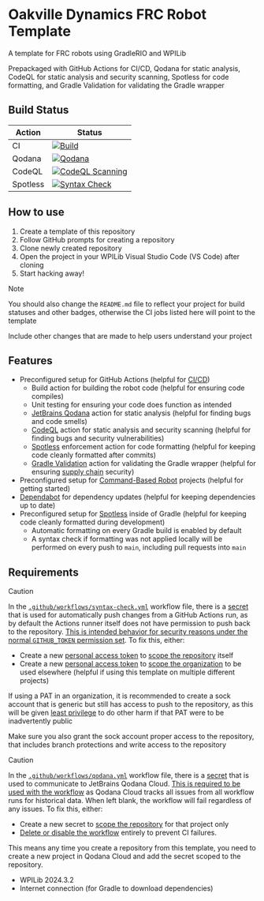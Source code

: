 # Oakville Dynamics FRC Robot Template

A template for FRC robots using GradleRIO and WPILib

Prepackaged with GitHub Actions for CI/CD, Qodana for static analysis, CodeQL for static analysis and security scanning, Spotless for code formatting, and Gradle Validation for validating the Gradle wrapper

## Build Status

| Action   | Status                                                                                                                                                                                                            |
| -------- | ----------------------------------------------------------------------------------------------------------------------------------------------------------------------------------------------------------------- |
| CI       | [![Build](https://github.com/OakvilleDynamics/frc-robot-template/actions/workflows/ci.yml/badge.svg)](https://github.com/OakvilleDynamics/frc-robot-template/actions/workflows/ci.yml)                            |
| Qodana   | [![Qodana](https://github.com/OakvilleDynamics/frc-robot-template/actions/workflows/qodana.yml/badge.svg)](https://github.com/OakvilleDynamics/frc-robot-template/actions/workflows/qodana.yml)                   |
| CodeQL   | [![CodeQL Scanning](https://github.com/OakvilleDynamics/frc-robot-template/actions/workflows/codeql.yml/badge.svg)](https://github.com/OakvilleDynamics/frc-robot-template/actions/workflows/codeql.yml)          |
| Spotless | [![Syntax Check](https://github.com/OakvilleDynamics/frc-robot-template/actions/workflows/syntax-check.yml/badge.svg)](https://github.com/OakvilleDynamics/frc-robot-template/actions/workflows/syntax-check.yml) |

## How to use

1. Create a template of this repository
2. Follow GitHub prompts for creating a repository
3. Clone newly created repository
4. Open the project in your WPILib Visual Studio Code (VS Code) after cloning
5. Start hacking away!

> [!NOTE]
>
> You should also change the `README.md` file to reflect your project for build statuses and other badges, otherwise the CI jobs listed here will point to the template
>
> Include other changes that are made to help users understand your project

## Features

- Preconfigured setup for GitHub Actions (helpful for [CI/CD](https://en.wikipedia.org/wiki/CI/CD))
  - Build action for building the robot code (helpful for ensuring code compiles)
  - Unit testing for ensuring your code does function as intended
  - [JetBrains Qodana](https://www.jetbrains.com/qodana/) action for static analysis (helpful for finding bugs and code smells)
  - [CodeQL](https://codeql.github.com/) action for static analysis and security scanning (helpful for finding bugs and security vulnerabilities)
  - [Spotless](https://github.com/diffplug/spotless) enforcement action for code formatting (helpful for keeping code cleanly formatted after commits)
  - [Gradle Validation](https://github.com/gradle/actions/blob/main/docs/wrapper-validation.md) action for validating the Gradle wrapper (helpful for ensuring [supply chain](https://en.wikipedia.org/wiki/Supply_chain_attack) security)
- Preconfigured setup for [Command-Based Robot](https://docs.wpilib.org/en/stable/docs/software/commandbased/index.html) projects (helpful for getting started)
- [Dependabot](https://docs.github.com/en/code-security/dependabot) for dependency updates (helpful for keeping dependencies up to date)
- Preconfigured setup for [Spotless](https://github.com/diffplug/spotless) inside of Gradle (helpful for keeping code cleanly formatted during development)
  - Automatic formatting on every Gradle build is enabled by default
  - A syntax check if formatting was not applied locally will be performed on every push to `main`, including pull requests into `main`

## Requirements

> [!CAUTION]
>
> In the [`.github/workflows/syntax-check.yml`](.github/workflows/syntax-check.yml) workflow file, there is a [secret](https://docs.github.com/en/actions/security-guides/using-secrets-in-github-actions) that is used for automatically push changes from a GitHub Actions run, as by default the Actions runner itself does not have permission to push back to the repository. [This is intended behavior for security reasons under the normal `GITHUB_TOKEN` permission set](https://github.com/orgs/community/discussions/25702). To fix this, either:
>
> - Create a new [personal access token](https://docs.github.com/en/authentication/keeping-your-account-and-data-secure/managing-your-personal-access-tokens) to [scope the repository](https://docs.github.com/en/codespaces/managing-codespaces-for-your-organization/managing-development-environment-secrets-for-your-repository-or-organization#adding-secrets-for-a-repository) itself
> - Create a new [personal access token](https://docs.github.com/en/authentication/keeping-your-account-and-data-secure/managing-your-personal-access-tokens) to [scope the organization](https://docs.github.com/en/codespaces/managing-codespaces-for-your-organization/managing-development-environment-secrets-for-your-repository-or-organization#adding-secrets-for-an-organization) to be used elsewhere (helpful if using this template on multiple different projects)
>
> If using a PAT in an organization, it is recommended to create a sock account that is generic but still has access to push to the repository, as this will be given [least privilege](https://en.wikipedia.org/wiki/Principle_of_least_privilege) to do other harm if that PAT were to be inadvertently public
>
> Make sure you also grant the sock account proper access to the repository, that includes branch protections and write access to the repository

> [!CAUTION]
>
> In the [`.github/workflows/qodana.yml`](.github/workflows/qodana.yml) workflow file, there is a [secret](https://docs.github.com/en/actions/security-guides/using-secrets-in-github-actions) that is used to communicate to JetBrains Qodana Cloud. [This is required to be used with the workflow](https://www.jetbrains.com/help/qodana/github.html#Usage) as Qodana Cloud tracks all issues from all workflow runs for historical data. When left blank, the workflow will fail regardless of any issues. To fix this, either:
>
> - Create a new secret to [scope the repository](https://docs.github.com/en/actions/security-for-github-actions/security-guides/using-secrets-in-github-actions#creating-secrets-for-a-repository) for that project only
> - [Delete or disable the workflow](https://docs.github.com/en/actions/managing-workflow-runs-and-deployments/managing-workflow-runs/disabling-and-enabling-a-workflow#disabling-a-workflow) entirely to prevent CI failures.
>
> This means any time you create a repository from this template, you need to create a new project in Qodana Cloud and add the secret scoped to the repository.

- WPILib 2024.3.2
- Internet connection (for Gradle to download dependencies)
